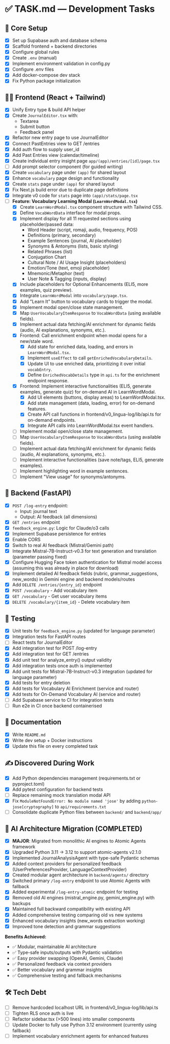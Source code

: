 # ✅ TASK.md — Development Tasks

## 🧱 Core Setup
- [x] Set up Supabase auth and database schema
- [x] Scaffold frontend + backend directories
- [x] Configure global rules
- [x] Create `.env` (manual)
- [x] Implement environment validation in config.py
- [x] Configure .env files
- [x] Add docker-compose dev stack
- [x] Fix Python package initialization

## 🧑‍💻 Frontend (React + Tailwind)
- [x] Unify Entry type & build API helper
- [x] Create `JournalEditor.tsx` with:
  - Textarea
  - Submit button
  - Feedback panel
- [x] Refactor new entry page to use JournalEditor
- [x] Connect PastEntries view to GET /entries
- [x] Add auth flow to supply user_id
- [x] Add Past Entries view (calendar/timeline)
- [x] Create individual entry insight page `app/(app)/entries/[id]/page.tsx`
- [ ] Add prompt selector component (for guided writing)
- [x] Create `vocabulary` page under `(app)` for shared layout
- [x] Enhance `vocabulary` page design and functionality
- [x] Create `stats` page under `(app)` for shared layout
- [x] Fix Next.js build error due to duplicate page definitions
- [x] Integrate v0 code for `stats` page into `(app)/stats/page.tsx`
- [ ] **Feature: Vocabulary Learning Modal (`LearnWordModal.tsx`)**
  - [x] Create `LearnWordModal.tsx` component structure with Tailwind CSS.
  - [x] Define `VocabWordData` interface for modal props.
  - [x] Implement display for all 11 requested sections using placeholder/passed data:
    - Word Header (script, romaji, audio, frequency, POS)
    - Definitions (primary, secondary)
    - Example Sentences (journal, AI placeholder)
    - Synonyms & Antonyms (lists, basic styling)
    - Related Phrases (list)
    - Conjugation Chart
    - Cultural Note / AI Usage Insight (placeholders)
    - Emotion/Tone (text, emoji placeholder)
    - Mnemonic/Metaphor (text)
    - User Note & Tagging (inputs, display)
  - [x] Include placeholders for Optional Enhancements (ELI5, more examples, quiz preview).
  - [x] Integrate `LearnWordModal` into `vocabulary/page.tsx`.
  - [x] Add "Learn It" button to vocabulary cards to trigger the modal.
  - [x] Implement modal open/close state management.
  - [x] Map `UserVocabularyItemResponse` to `VocabWordData` (using available fields).
  - [x] Implement actual data fetching/AI enrichment for dynamic fields (audio, AI explanations, synonyms, etc.).
  - [x] Frontend: Call enrichment endpoint when modal opens for a new/stale word.
    - [x] Add state for enriched data, loading, and errors in `LearnWordModal.tsx`.
    - [x] Implement `useEffect` to call `getEnrichedVocabularyDetails`.
    - [x] Update UI to use enriched data, prioritizing it over initial `vocabEntry`.
    - [x] Define `EnrichedVocabDetails` type in `api.ts` for the enrichment endpoint response.
  - [x] Frontend: Implement interactive functionalities (ELI5, generate examples, generate quiz) for on-demand AI in LearnWordModal.
    - [x] Add UI elements (buttons, display areas) to LearnWordModal.tsx.
    - [x] Add state management (data, loading, error) for on-demand features.
    - [x] Create API call functions in frontend/v0_lingua-log/lib/api.ts for on-demand endpoints.
    - [x] Integrate API calls into LearnWordModal.tsx event handlers.
  - [ ] Implement modal open/close state management.
  - [ ] Map `UserVocabularyItemResponse` to `VocabWordData` (using available fields).
  - [ ] Implement actual data fetching/AI enrichment for dynamic fields (audio, AI explanations, synonyms, etc.).
  - [ ] Implement interactive functionalities (save note/tags, ELI5, generate examples).
  - [ ] Implement highlighting word in example sentences.
  - [ ] Implement "View usage" for synonyms/antonyms.

## 🧠 Backend (FastAPI)
- [x] `POST /log-entry` endpoint:
  - Input: journal text
  - Output: AI feedback (all dimensions)
- [x] `GET /entries` endpoint
- [x] `feedback_engine.py`: Logic for Claude/o3 calls
- [x] Implement Supabase persistence for entries
- [x] Enable CORS
- [x] Switch to real AI feedback (Mistral/Gemini path)
- [x] Integrate Mistral-7B-Instruct-v0.3 for text generation and translation (parameter passing fixed)
- [x] Configure Hugging Face token authentication for Mistral model access (assuming this was already in place for download)
- [x] Implement detailed AI feedback fields (rubric, grammar_suggestions, new_words) in Gemini engine and backend models/routes
- [x] Add `DELETE /entries/{entry_id}` endpoint
- [x] `POST /vocabulary` - Add vocabulary item
- [x] `GET /vocabulary` - Get user vocabulary items
- [x] `DELETE /vocabulary/{item_id}` - Delete vocabulary item

## 🧪 Testing
- [x] Unit tests for `feedback_engine.py` (updated for language parameter)
- [x] Integration tests for FastAPI routes
- [ ] React tests for JournalEditor
- [x] Add integration test for POST /log-entry
- [x] Add integration test for GET /entries
- [x] Add unit test for analyze_entry() output validity
- [x] Add integration tests once auth is implemented
- [x] Add unit tests for Mistral-7B-Instruct-v0.3 integration (updated for language parameter)
- [x] Add tests for entry deletion
- [x] Add tests for Vocabulary AI Enrichment (service and router)
- [x] Add tests for On-Demand Vocabulary AI (service and router)
- [ ] Add Supabase service to CI for integration tests
- [ ] Run e2e in CI once backend containerised

## 📄 Documentation
- [x] Write `README.md`
- [x] Write dev setup + Docker instructions
- [x] Update this file on every completed task

## ✍️ Discovered During Work
- [x] Add Python dependencies management (requirements.txt or pyproject.toml)
- [x] Add pytest configuration for backend tests
- [ ] Replace remaining mock translation modal API
- [x] Fix `ModuleNotFoundError: No module named 'jose'` by adding `python-jose[cryptography]` to `api/requirements.txt`
- [ ] Consolidate duplicate Python files between `backend/` and `backend/app/`

## 🤖 AI Architecture Migration (COMPLETED)
- [x] **MAJOR**: Migrated from monolithic AI engines to Atomic Agents framework
- [x] Upgraded Python 3.11 → 3.12 to support atomic-agents v2.1.0
- [x] Implemented JournalAnalysisAgent with type-safe Pydantic schemas
- [x] Added context providers for personalized feedback (UserPreferencesProvider, LanguageContextProvider)
- [x] Created modular agent architecture in `backend/agents/` directory
- [x] Switched primary `/log-entry` endpoint to use Atomic Agents with fallback
- [x] Added experimental `/log-entry-atomic` endpoint for testing
- [x] Removed old AI engines (mistral_engine.py, gemini_engine.py) with backups
- [x] Maintained full backward compatibility with existing API
- [x] Added comprehensive testing comparing old vs new systems
- [x] Enhanced vocabulary insights (new_words extraction working)
- [x] Improved tone detection and grammar suggestions

**Benefits Achieved:**
- ✅ Modular, maintainable AI architecture
- ✅ Type-safe inputs/outputs with Pydantic validation
- ✅ Easy provider swapping (OpenAI, Gemini, Claude)
- ✅ Personalized feedback via context providers
- ✅ Better vocabulary and grammar insights
- ✅ Comprehensive testing and fallback mechanisms

## 🛠 Tech Debt
- [ ] Remove hardcoded localhost URL in frontend/v0_lingua-log/lib/api.ts
- [ ] Tighten RLS once auth is live
- [ ] Refactor sidebar.tsx (>500 lines) into smaller components
- [ ] Update Docker to fully use Python 3.12 environment (currently using fallback)
- [ ] Implement vocabulary enrichment agents for enhanced features